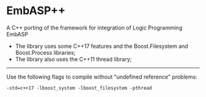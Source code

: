 # EmbASP++
A C++ porting of the framework for integration of Logic Programming EmbASP

- The library uses some C++17 features and the Boost.Filesystem and Boost.Process libraries; 
- The library also uses the C++11 thread library;
---
Use the following flags to compile without "undefined reference" problems:

`-std=c++17 -lboost_system -lboost_filesystem -pthread`
